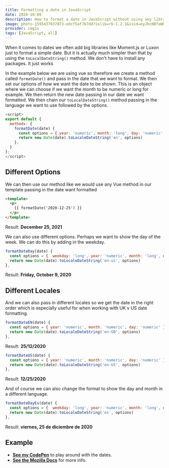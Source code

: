 ```yaml
---
title: Formatting a date in JavaScript
date: 2020-10-09
description: How to format a date in JavaScript without using any libraries so you easily display dates in your Vue or Nuxt application
image: photo-1595437037073-edcf5af767dd?ixlib=rb-1.2.1&ixid=eyJhcHBfaWQiOjEyMDd9&auto=format&fit=crop
provider: imgix
tags: [JavaScript, all]
---
```


When it comes to dates we often add big libraries like Moment.js or Luxon just to format a simple date. But it is actually much simpler than that by using the `toLocalDateString()` method. We don't have to install any packages. It just works

In the example below we are using vue so therefore we create a method called `formatDate()` and pass in the date that we want to format. We then set our options of how we want the date to be shown. This is an object where we can choose if we want the month to be numeric or long for example. We then return the new date passing in our date we want formatted. We then chain our `toLocalDateString()` method passing in the language we want to use followed by the options.

```js
<script>
export default {
  methods: {
    formatDate(date) {
      const options = { year: 'numeric', month: 'long', day: 'numeric' }
      return new Date(date).toLocaleDateString('en', options)
    },
  }
};
</script>

```

## Different Options

We can then use our method like we would use any Vue method in our template passing in the date want formatted

```html
<template>
  <p>
    {{ formatDate('2020-12-25') }}
  </p>
</template>
```

Result: **December 25, 2021**

We can also use different options. Perhaps we want to show the day of the week. We can do this by adding in the weekday.

```js
formatDateDay(date) {
  const options = {  weekday: 'long', year: 'numeric', month: 'long', day: 'numeric' }
  return new Date(date).toLocaleDateString('en-us', options)
},
```

Result: **Friday, October 9, 2020**

## Different Locales

And we can also pass in different locales so we get the date in the right order which is especially useful for when working with UK v US date formatting.

```js
formatDateEN(date) {
  const options = { year: 'numeric', month: 'numeric', day: 'numeric' }
  return new Date(date).toLocaleDateString('en-GB', options)
},
```

Result: **25/12/2020**

```js
formatDateUS(date) {
  const options = { year: 'numeric', month: 'numeric', day: 'numeric' }
  return new Date(date).toLocaleDateString('en-US', options)
},
```

Result: **12/25/2020**

And of course we can also change the format to show the day and month in a different language.

```js
formatDateDayEs(date) {
  const options = {  weekday: 'long', year: 'numeric', month: 'long', day: 'numeric' }
  return new Date(date).toLocaleDateString('es', options)
},
```

Result: **viernes, 25 de diciembre de 2020**

## Example

- **[See my CodePen](https://codepen.io/debs-obrien/pen/oNLgJda)** to play around with the dates.
- **[See the Mozilla Docs](https://developer.mozilla.org/en-US/docs/Web/JavaScript/Reference/Global_Objects/Date/toLocaleDateString)** for more info.

